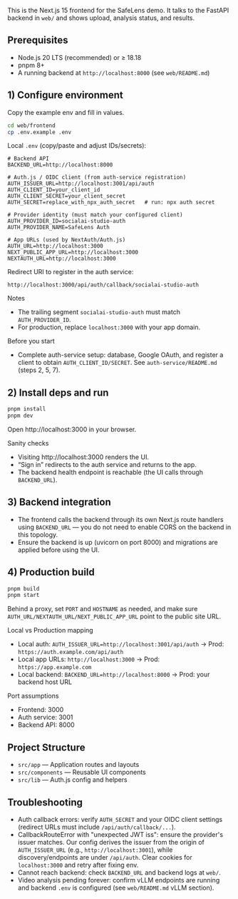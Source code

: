 This is the Next.js 15 frontend for the SafeLens demo. It talks to the FastAPI backend in `web/` and shows upload, analysis status, and results.

## Prerequisites

- Node.js 20 LTS (recommended) or ≥ 18.18
- pnpm 8+
- A running backend at `http://localhost:8000` (see `web/README.md`)

## 1) Configure environment

Copy the example env and fill in values.

```bash
cd web/frontend
cp .env.example .env
```

Local `.env` (copy/paste and adjust IDs/secrets):

```env
# Backend API
BACKEND_URL=http://localhost:8000

# Auth.js / OIDC client (from auth-service registration)
AUTH_ISSUER_URL=http://localhost:3001/api/auth
AUTH_CLIENT_ID=your_client_id
AUTH_CLIENT_SECRET=your_client_secret
AUTH_SECRET=replace_with_npx_auth_secret   # run: npx auth secret

# Provider identity (must match your configured client)
AUTH_PROVIDER_ID=socialai-studio-auth
AUTH_PROVIDER_NAME=SafeLens Auth

# App URLs (used by NextAuth/Auth.js)
AUTH_URL=http://localhost:3000
NEXT_PUBLIC_APP_URL=http://localhost:3000
NEXTAUTH_URL=http://localhost:3000
```

Redirect URI to register in the auth service:

```
http://localhost:3000/api/auth/callback/socialai-studio-auth
```

Notes
- The trailing segment `socialai-studio-auth` must match `AUTH_PROVIDER_ID`.
- For production, replace `localhost:3000` with your app domain.

Before you start
- Complete auth-service setup: database, Google OAuth, and register a client to obtain `AUTH_CLIENT_ID/SECRET`. See `auth-service/README.md` (steps 2, 5, 7).

## 2) Install deps and run

```bash
pnpm install
pnpm dev
```

Open http://localhost:3000 in your browser.

Sanity checks
- Visiting http://localhost:3000 renders the UI.
- “Sign in” redirects to the auth service and returns to the app.
- The backend health endpoint is reachable (the UI calls through `BACKEND_URL`).

## 3) Backend integration

- The frontend calls the backend through its own Next.js route handlers using `BACKEND_URL` — you do not need to enable CORS on the backend in this topology.
- Ensure the backend is up (uvicorn on port 8000) and migrations are applied before using the UI.

## 4) Production build

```bash
pnpm build
pnpm start
```

Behind a proxy, set `PORT` and `HOSTNAME` as needed, and make sure `AUTH_URL/NEXTAUTH_URL/NEXT_PUBLIC_APP_URL` point to the public site URL.

Local vs Production mapping
- Local auth: `AUTH_ISSUER_URL=http://localhost:3001/api/auth` → Prod: `https://auth.example.com/api/auth`
- Local app URLs: `http://localhost:3000` → Prod: `https://app.example.com`
- Local backend: `BACKEND_URL=http://localhost:8000` → Prod: your backend host URL

Port assumptions
- Frontend: 3000
- Auth service: 3001
- Backend API: 8000

## Project Structure

- `src/app` — Application routes and layouts
- `src/components` — Reusable UI components
- `src/lib` — Auth.js config and helpers

## Troubleshooting

- Auth callback errors: verify `AUTH_SECRET` and your OIDC client settings (redirect URLs must include `/api/auth/callback/...`).
- CallbackRouteError with "unexpected JWT iss": ensure the provider's issuer matches. Our config derives the issuer from the origin of `AUTH_ISSUER_URL` (e.g., `http://localhost:3001`), while discovery/endpoints are under `/api/auth`. Clear cookies for `localhost:3000` and retry after fixing env.
- Cannot reach backend: check `BACKEND_URL` and backend logs at `web/`.
- Video analysis pending forever: confirm vLLM endpoints are running and backend `.env` is configured (see `web/README.md` vLLM section).
